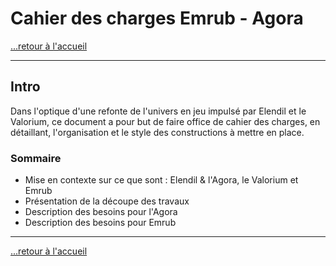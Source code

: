 # Cahier des charges Emrub - Agora

[...retour à l'accueil](../accueil.md)

---

## Intro

Dans l'optique d'une refonte de l'univers en jeu impulsé par Elendil et le Valorium, ce document a pour but de faire office de cahier des charges, en détaillant, l'organisation et le style des constructions à mettre en place.

### Sommaire

* Mise en contexte sur ce que sont : Elendil & l'Agora, le Valorium et Emrub
* Présentation de la découpe des travaux
* Description des besoins pour l'Agora
* Description des besoins pour Emrub


---

[...retour à l'accueil](../accueil.md)
